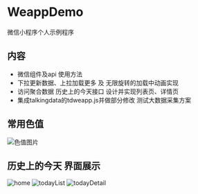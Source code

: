 # WeappDemo
微信小程序个人示例程序

## 内容
- 微信组件及api 使用方法
- 下拉更新数据、上拉加载更多 及 无限旋转的加载中动画实现
- 访问聚合数据 历史上的今天接口 设计并实现列表页、详情页
- 集成talkingdata的tdweapp.js并做部分修改 测试大数据采集方案

## 常用色值
![色值图片][1]
     
##  历史上的今天 界面展示    
![home][2] ![todayList][3] ![todayDetail][4]


[1]:https://raw.githubusercontent.com/tianqing2117/WeappDemo/master/screenshots/color.jpg    
[2]:https://raw.githubusercontent.com/tianqing2117/WeappDemo/master/screenshots/home.png    
[3]:https://raw.githubusercontent.com/tianqing2117/WeappDemo/master/screenshots/todayList.png     
[4]:https://raw.githubusercontent.com/tianqing2117/WeappDemo/master/screenshots/todayDetail.png